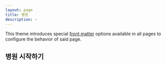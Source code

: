```yaml
---
layout: page
title: 병원
description: ~
---
```


This theme introduces special [front matter](https://jekyllrb.com/docs/front-matter/) options available in all pages to configure the behavior of said page.

## 병원 시작하기

